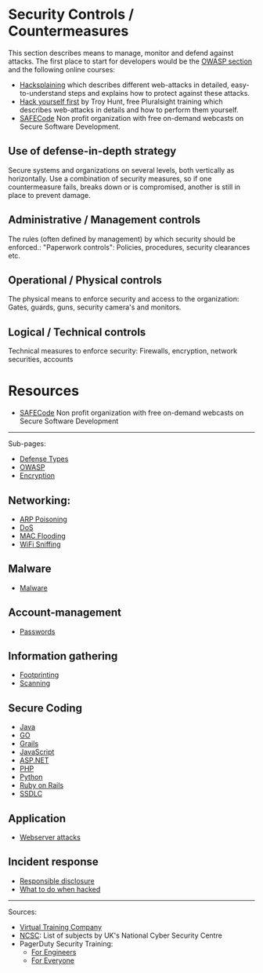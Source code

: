 # Security Controls / Countermeasures

This section describes means to manage, monitor and defend against attacks. The first place to start for developers would be the [OWASP section](owasp/README.md) and the following online courses:
* [Hacksplaining](https://www.hacksplaining.com/) which describes different web-attacks in detailed, easy-to-understand steps and explains how to protect against these attacks.
* [Hack yourself first](https://www.pluralsight.com/courses/hack-yourself-first) by Troy Hunt, free Pluralsight training which describes web-attacks in details and how to perform them yourself.
* [SAFECode](https://safecode.org) Non profit organization with free on-demand webcasts on Secure Software Development.

## Use of defense-in-depth strategy
Secure systems and organizations on several levels, both vertically as horizontally. 
Use a combination of security measures, so if one countermeasure fails, breaks down or is compromised, another is still in place to prevent damage.

## Administrative / Management controls
The rules (often defined by management) by which security should be enforced.: "Paperwork controls": Policies, procedures, security clearances etc. 

## Operational / Physical controls
The physical means to enforce security and access to the organization: Gates, guards, guns, security camera's and monitors.

## Logical / Technical controls
Technical measures to enforce security: Firewalls, encryption, network securities, accounts

# Resources
* [SAFECode](https://safecode.org) Non profit organization with free on-demand webcasts on Secure Software Development

-----------

Sub-pages:
* [Defense Types](defenseTypes.md)
* [OWASP](owasp/README.md)
* [Encryption](encryption/README.md)

## Networking:
* [ARP Poisoning](arpPoisoning.md)
* [DoS](dos.md)
* [MAC Flooding](macFlooding.md)
* [WiFi Sniffing](wifiSniffing.md)

## Malware
* [Malware](malware.md)

## Account-management
* [Passwords](passwords.md)

## Information gathering
* [Footprinting](footprinting.md)
* [Scanning](scanning.md)

## Secure Coding
* [Java](secure-coding/java/README.md)
* [GO](secure-coding/GO/README.md)
* [Grails](secure-coding/Grails/README.md)
* [JavaScript](secure-coding/javascript/README.md)
* [ASP.NET](secure-coding/NET/README.md)
* [PHP](secure-coding/PHP/README.md)
* [Python](secure-coding/python/README.md)
* [Ruby on Rails](secure-coding/rubyOnRails/README.md)
* [SSDLC](secure-coding/ssdlc/README.md)

## Application
* [Webserver attacks](webserver.md)

## Incident response
* [Responsible disclosure](responsibleDisclosure.md)
* [What to do when hacked](stagesOfGrief.md)

-----------
Sources:
* [Virtual Training Company](https://www.youtube.com/watch?v=wWKbQIfEGrQ)
* [NCSC](https://www.ncsc.gov.uk/section/advice-guidance/all-topics): List of subjects by UK's National Cyber Security Centre
* PagerDuty Security Training:
  * [For Engineers](https://sudo.pagerduty.com/for_engineers/)
  * [For Everyone](https://sudo.pagerduty.com/for_everyone/)